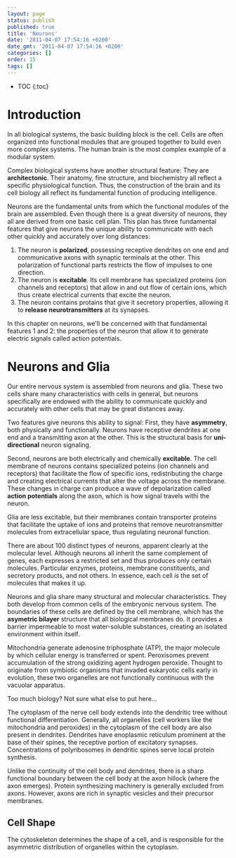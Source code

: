 ```yaml
---
layout: page
status: publish
published: true
title: 'Neurons'
date: '2011-04-07 17:54:16 +0200'
date_gmt: '2011-04-07 17:54:16 +0200'
categories: []
order: 15
tags: []
---
```


* TOC
{:toc}

# Introduction

In all biological systems, the basic building block is the cell. Cells are often organized into functional modules that are grouped together to build even more complex systems. The human brain is the most complex example of a modular system.

Complex biological systems have another structural feature: They are **architectonic**. Their anatomy, fine structure, and biochemistry all reflect a specific physiological function. Thus, the construction of the brain and its cell biology all reflect its fundamental function of producing intelligence.

Neurons are the fundamental units from which the functional modules of the brain are assembled. Even though there is a great diversity of neurons, they all are derived from one basic cell plan. This plan has three fundamental features that give neurons the unique ability to communicate with each other quickly and accurately over long distances:

1. The neuron is **polarized**, possessing receptive dendrites on one end and communicative axons with synaptic terminals at the other. This polarization of functional parts restricts the flow of impulses to one direction.
2. The neuron is **excitable**. Its cell membrane has specialized proteins (ion channels and receptors) that allow in and out flow of certain ions, which thus create electrical currents that excite the neuron.
3. The neuron contains protains that give it secretory properties, allowing it to **release neurotransmitters** at its synapses.

In this chapter on neurons, we'll be concerned with that fundamental features 1 and 2: the properties of the neuron that allow it to generate electric signals called action potentials.

# Neurons and Glia

Our entire nervous system is assembled from neurons and glia. These two cells share many characteristics with cells in general, but neurons specifically are endowed with the ability to communicate quickly and accurately with other cells that may be great distances away.

Two features give neurons this ability to signal: First, they have **asymmetry**, both physically and functionally. Neurons have receptive dendrites at one end and a transmitting axon at the other. This is the structural basis for **uni-directional** neuron signaling. 

Second, neurons are both electrically and chemically **excitable**. The cell membrane of neurons contains specialized poteins (ion channels and receptors) that facilitate the flow of specific ions, redistributing the charge and creating electrical currents that alter the voltage across the membrane. These changes in charge can produce a wave of depolarization called **action potentials** along the axon, which is how signal travels withi the neuron.

Glia are less excitable, but their membranes contain transporter proteins that facilitate the uptake of ions and proteins that remove neurotransmitter molecules from extracellular space, thus regulating neuronal function.

There are about 100 distinct types of neurons, apparent clearly at the molecular level. Although neurons all inherit the same complement of genes, each expresses a restricted set and thus produces only certain molecules. Particular enzymes, proteins, membrane constituents, and secretory products, and not others. In essence, each cell *is* the set of molecules that makes it up.

Neurons and glia share many structural and molecular characteristics. They both develop from common cells of the embryonic nervous system. The boundaries of these cells are defined by the cell membrane, which has the **asymetric bilayer** structure that all biological membranes do. It provides a barrier impermeable to most water-soluble substances, creating an isolated environment within itself. 

Mitochondria generate adenosine triphosphate (ATP), the major molecule by which cellular energy is transferred or spent. Peroxisomes prevent accumulation of the strong oxidizing agent hydrogen peroxide. Thought to originate from symbiotic organisms that invaded eukaryotic cells early in evolution, these two organelles are not functionally continuous with the vacuolar apparatus.

Too much biology? Not sure what else to put here...

The cytoplasm of the nerve cell body extends into the dendritic tree without functional differentiation. Generally, all organelles (cell workers like the mitochondria and peroxides) in the cytoplasm of the cell body are also present in dendrites. Dendrites have enoplasmic reticulum prominent at the base of their spines, the receptive portion of excitatory synapses. Concentrations of polyribosomes in dendritic spines serve local protein synthesis.

Unlike the continuity of the cell body and dendrites, there is a sharp functional boundary  between the cell body at the axon hillock (where the axon emerges). Protein synthesizing machinery is generally excluded from axons. However, axons are rich in synaptic vesicles and their precursor membranes.

## Cell Shape

The cytoskeleton determines the shape of a cell, and is responsible for the asymmetric distribution of organelles within the cytoplasm.
